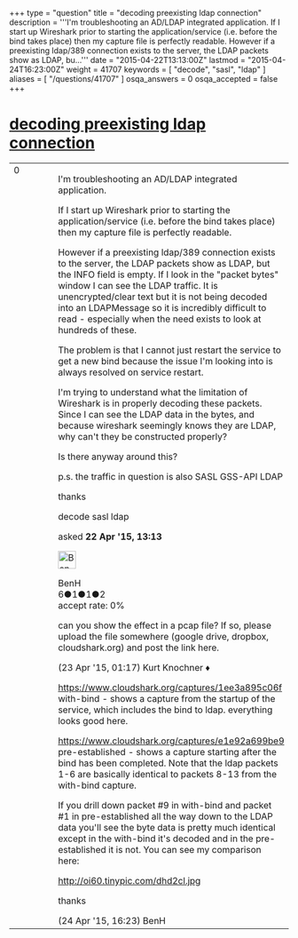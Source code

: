+++
type = "question"
title = "decoding preexisting ldap connection"
description = '''I&#x27;m troubleshooting an AD/LDAP integrated application. If I start up Wireshark prior to starting the application/service (i.e. before the bind takes place) then my capture file is perfectly readable. However if a preexisting ldap/389 connection exists to the server, the LDAP packets show as LDAP, bu...'''
date = "2015-04-22T13:13:00Z"
lastmod = "2015-04-24T16:23:00Z"
weight = 41707
keywords = [ "decode", "sasl", "ldap" ]
aliases = [ "/questions/41707" ]
osqa_answers = 0
osqa_accepted = false
+++

<div class="headNormal">

# [decoding preexisting ldap connection](/questions/41707/decoding-preexisting-ldap-connection)

</div>

<div id="main-body">

<div id="askform">

<table id="question-table" style="width:100%;"><colgroup><col style="width: 50%" /><col style="width: 50%" /></colgroup><tbody><tr class="odd"><td style="width: 30px; vertical-align: top"><div class="vote-buttons"><span id="post-41707-upvote" class="ajax-command post-vote up" rel="nofollow" title="I like this post (click again to cancel)"> </span><div id="post-41707-score" class="post-score" title="current number of votes">0</div><span id="post-41707-downvote" class="ajax-command post-vote down" rel="nofollow" title="I dont like this post (click again to cancel)"> </span> <span id="favorite-mark" class="ajax-command favorite-mark" rel="nofollow" title="mark/unmark this question as favorite (click again to cancel)"> </span><div id="favorite-count" class="favorite-count"></div></div></td><td><div id="item-right"><div class="question-body"><p>I'm troubleshooting an AD/LDAP integrated application.</p><p>If I start up Wireshark prior to starting the application/service (i.e. before the bind takes place) then my capture file is perfectly readable.</p><p>However if a preexisting ldap/389 connection exists to the server, the LDAP packets show as LDAP, but the INFO field is empty. If I look in the "packet bytes" window I can see the LDAP traffic. It is unencrypted/clear text but it is not being decoded into an LDAPMessage so it is incredibly difficult to read - especially when the need exists to look at hundreds of these.</p><p>The problem is that I cannot just restart the service to get a new bind because the issue I'm looking into is always resolved on service restart.</p><p>I'm trying to understand what the limitation of Wireshark is in properly decoding these packets. Since I can see the LDAP data in the bytes, and because wireshark seemingly knows they are LDAP, why can't they be constructed properly?</p><p>Is there anyway around this?</p><p>p.s. the traffic in question is also SASL GSS-API LDAP</p><p>thanks</p></div><div id="question-tags" class="tags-container tags"><span class="post-tag tag-link-decode" rel="tag" title="see questions tagged &#39;decode&#39;">decode</span> <span class="post-tag tag-link-sasl" rel="tag" title="see questions tagged &#39;sasl&#39;">sasl</span> <span class="post-tag tag-link-ldap" rel="tag" title="see questions tagged &#39;ldap&#39;">ldap</span></div><div id="question-controls" class="post-controls"></div><div class="post-update-info-container"><div class="post-update-info post-update-info-user"><p>asked <strong>22 Apr '15, 13:13</strong></p><img src="https://secure.gravatar.com/avatar/389cac469a4dc1f0905ace13b8fc7532?s=32&amp;d=identicon&amp;r=g" class="gravatar" width="32" height="32" alt="BenH&#39;s gravatar image" /><p><span>BenH</span><br />
<span class="score" title="6 reputation points">6</span><span title="1 badges"><span class="badge1">●</span><span class="badgecount">1</span></span><span title="1 badges"><span class="silver">●</span><span class="badgecount">1</span></span><span title="2 badges"><span class="bronze">●</span><span class="badgecount">2</span></span><br />
<span class="accept_rate" title="Rate of the user&#39;s accepted answers">accept rate:</span> <span title="BenH has no accepted answers">0%</span></p></div></div><div id="comments-container-41707" class="comments-container"><span id="41721"></span><div id="comment-41721" class="comment"><div id="post-41721-score" class="comment-score"></div><div class="comment-text"><p>can you show the effect in a pcap file? If so, please upload the file somewhere (google drive, dropbox, cloudshark.org) and post the link here.</p></div><div id="comment-41721-info" class="comment-info"><span class="comment-age">(23 Apr '15, 01:17)</span> <span class="comment-user userinfo">Kurt Knochner ♦</span></div></div><span id="41808"></span><div id="comment-41808" class="comment"><div id="post-41808-score" class="comment-score"></div><div class="comment-text"><p><a href="https://www.cloudshark.org/captures/1ee3a895c06f">https://www.cloudshark.org/captures/1ee3a895c06f</a> with-bind - shows a capture from the startup of the service, which includes the bind to ldap. everything looks good here.</p><p><a href="https://www.cloudshark.org/captures/e1e92a699be9">https://www.cloudshark.org/captures/e1e92a699be9</a> pre-established - shows a capture starting after the bind has been completed. Note that the ldap packets 1-6 are basically identical to packets 8-13 from the with-bind capture.</p><p>If you drill down packet #9 in with-bind and packet #1 in pre-established all the way down to the LDAP data you'll see the byte data is pretty much identical except in the with-bind it's decoded and in the pre-established it is not. You can see my comparison here:</p><p><a href="http://oi60.tinypic.com/dhd2cl.jpg">http://oi60.tinypic.com/dhd2cl.jpg</a></p><p>thanks</p></div><div id="comment-41808-info" class="comment-info"><span class="comment-age">(24 Apr '15, 16:23)</span> <span class="comment-user userinfo">BenH</span></div></div></div><div id="comment-tools-41707" class="comment-tools"></div><div class="clear"></div><div id="comment-41707-form-container" class="comment-form-container"></div><div class="clear"></div></div></td></tr></tbody></table>

</div>

</div>

